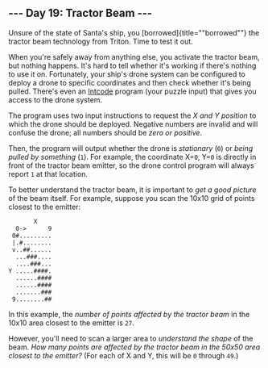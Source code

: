 \-\-- Day 19: Tractor Beam \-\--
--------------------------------

Unsure of the state of Santa\'s ship, you
[borrowed]{title="\"borrowed\""} the tractor beam technology from
Triton. Time to test it out.

When you\'re safely away from anything else, you activate the tractor
beam, but nothing happens. It\'s hard to tell whether it\'s working if
there\'s nothing to use it on. Fortunately, your ship\'s drone system
can be configured to deploy a drone to specific coordinates and then
check whether it\'s being pulled. There\'s even an [Intcode](9) program
(your puzzle input) that gives you access to the drone system.

The program uses two input instructions to request the *X and Y
position* to which the drone should be deployed. Negative numbers are
invalid and will confuse the drone; all numbers should be *zero or
positive*.

Then, the program will output whether the drone is *stationary* (`0`) or
*being pulled by something* (`1`). For example, the coordinate X=`0`,
Y=`0` is directly in front of the tractor beam emitter, so the drone
control program will always report `1` at that location.

To better understand the tractor beam, it is important to *get a good
picture* of the beam itself. For example, suppose you scan the 10x10
grid of points closest to the emitter:

           X
      0->      9
     0#.........
     |.#........
     v..##......
      ...###....
      ....###...
    Y .....####.
      ......####
      ......####
      .......###
     9........##

In this example, the *number of points affected by the tractor beam* in
the 10x10 area closest to the emitter is `27`.

However, you\'ll need to scan a larger area to *understand the shape* of
the beam. *How many points are affected by the tractor beam in the 50x50
area closest to the emitter?* (For each of X and Y, this will be `0`
through `49`.)
